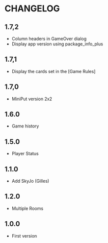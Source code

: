 # CHANGELOG

## 1.7,2

- Column headers in GameOver dialog
- Display app version using package_info_plus
  
## 1.7,1

- Display the cards set in the [Game Rules]
  
## 1.7,0

- MiniPut version 2x2
  
## 1.6.0

- Game history

## 1.5.0

- Player Status

## 1.1.0

- Add SkyJo (Gilles)

## 1.2.0

- Multiple Rooms

## 1.0.0

- First version
